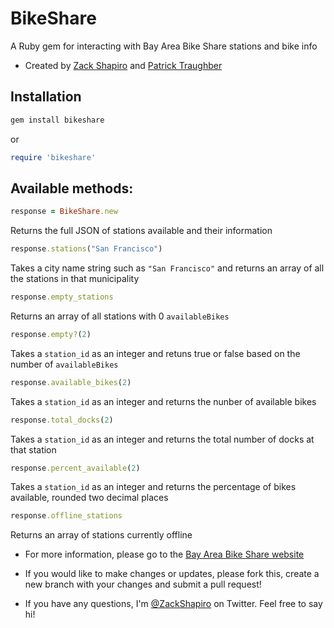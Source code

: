 # BikeShare
A Ruby gem for interacting with Bay Area Bike Share stations and bike info
* Created by [Zack Shapiro](http://twitter.com/zackshapiro) and [Patrick Traughber](http://twitter.com/ptraughber)

## Installation

```ruby
gem install bikeshare
```

or 

```ruby
require 'bikeshare'
```

## Available methods:


```ruby
response = BikeShare.new
```
Returns the full JSON of stations available and their information

```ruby
response.stations("San Francisco")
```
Takes a city name string such as `"San Francisco"` and returns an array of all the stations in that municipality

```ruby
response.empty_stations
```
Returns an array of all stations with 0 `availableBikes`

```ruby
response.empty?(2)
```
Takes a `station_id` as an integer and retuns true or false based on the number of `availableBikes`

```ruby
response.available_bikes(2)
```
Takes a `station_id` as an integer and returns the nunber of available bikes

```ruby
response.total_docks(2)
```
Takes a `station_id` as an integer and returns the total number of docks at that station

```ruby
response.percent_available(2)
```
Takes a `station_id` as an integer and returns the percentage of bikes available, rounded two decimal places

```ruby
response.offline_stations
```
Returns an array of stations currently offline

* For more information, please go to the [Bay Area Bike Share website](http://bayareabikeshare.com)

* If you would like to make changes or updates, please fork this, create a new branch with your changes and submit a pull request!

* If you have any questions, I'm [@ZackShapiro](http://twitter.com/zackshapiro) on Twitter. Feel free to say hi!
